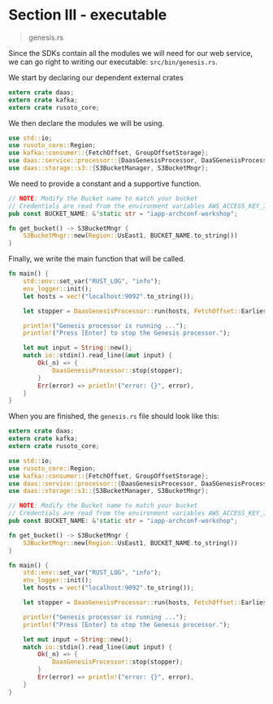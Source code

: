 # Section III - executable

> genesis.rs

Since the SDKs contain all the modules we will need for our web service, we can go right to writing our executable: `src/bin/genesis.rs`.

We start by declaring our dependent external crates

```rust
extern crate daas;
extern crate kafka;
extern crate rusoto_core;
```

We then declare the modules we will be using.

```rust
use std::io;
use rusoto_core::Region;
use kafka::consumer::{FetchOffset, GroupOffsetStorage};
use daas::service::processor::{DaasGenesisProcessor, DaaSGenesisProcessorService};
use daas::storage::s3::{S3BucketManager, S3BucketMngr};
```

We need to provide a constant and a supportive function.

```rust
// NOTE: Modify the Bucket name to match your bucket
// Credentials are read from the environment variables AWS_ACCESS_KEY_ID and AWS_SECRET_ACCESS_KEY
pub const BUCKET_NAME: &'static str = "iapp-archconf-workshop";

fn get_bucket() -> S3BucketMngr {
    S3BucketMngr::new(Region::UsEast1, BUCKET_NAME.to_string())
}
```

Finally, we write the main function that will be called.

```rust
fn main() {
    std::env::set_var("RUST_LOG", "info");
    env_logger::init();
    let hosts = vec!("localhost:9092".to_string());

    let stopper = DaasGenesisProcessor::run(hosts, FetchOffset::Earliest, GroupOffsetStorage::Kafka, get_bucket());

    println!("Genesis processor is running ...");
    println!("Press [Enter] to stop the Genesis processor.");

    let mut input = String::new();
    match io::stdin().read_line(&mut input) {
        Ok(_n) => {
            DaasGenesisProcessor::stop(stopper);
        }
        Err(error) => println!("error: {}", error),
    }    
}
```

When you are finished, the `genesis.rs` file should look like this:

```rust
extern crate daas;
extern crate kafka;
extern crate rusoto_core;

use std::io;
use rusoto_core::Region;
use kafka::consumer::{FetchOffset, GroupOffsetStorage};
use daas::service::processor::{DaasGenesisProcessor, DaaSGenesisProcessorService};
use daas::storage::s3::{S3BucketManager, S3BucketMngr};

// NOTE: Modify the Bucket name to match your bucket
// Credentials are read from the environment variables AWS_ACCESS_KEY_ID and AWS_SECRET_ACCESS_KEY
pub const BUCKET_NAME: &'static str = "iapp-archconf-workshop";

fn get_bucket() -> S3BucketMngr {
    S3BucketMngr::new(Region::UsEast1, BUCKET_NAME.to_string())
}

fn main() {
    std::env::set_var("RUST_LOG", "info");
    env_logger::init();
    let hosts = vec!("localhost:9092".to_string());

    let stopper = DaasGenesisProcessor::run(hosts, FetchOffset::Earliest, GroupOffsetStorage::Kafka, get_bucket());

    println!("Genesis processor is running ...");
    println!("Press [Enter] to stop the Genesis processor.");

    let mut input = String::new();
    match io::stdin().read_line(&mut input) {
        Ok(_n) => {
            DaasGenesisProcessor::stop(stopper);
        }
        Err(error) => println!("error: {}", error),
    }    
}
```

